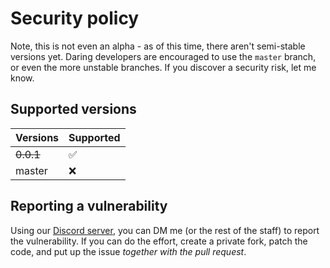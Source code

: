 # Security policy

Note, this is not even an alpha - as of this time, there aren't semi-stable versions yet. Daring developers are encouraged to use the `master` branch, or even the more unstable branches. If you discover a security risk, let me know.

## Supported versions

| Versions   | Supported           |
|------------|---------------------|
| ~~0.0.1~~  | :white_check_mark:  |
| master     | :x:                 |


## Reporting a vulnerability

Using our [Discord server](README.md#getting-in-touch), you can DM me (or the rest of the staff) to report the vulnerability. If you can do the effort, create a private fork, patch the code, and put up the issue *together with the pull request*.